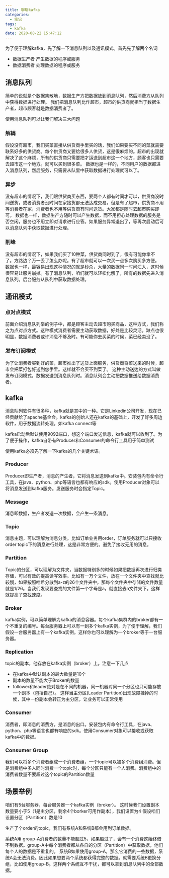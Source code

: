 ```yaml
---
title: 聊聊kafka
categories:
  - 笔记
tags:
  - kafka
date: 2020-08-22 15:47:12
---
```

为了便于理解kafka，先了解一下消息队列以及通讯模式。首先先了解两个名词

- 数据生产者 产生数据的程序或服务
- 数据消费者 处理数据的程序或服务

## 消息队列
简单的说就是个数据集散地，数据生产方把数据放到消息队列，然后消费方从队列中获得数据进行处理。
我们把消息队列比作超市，超市的供货商就相当于数据生产者，超市顾客就是数据消费者了。

使用消息队列可以让我们解决三大问题
### 解耦
假设没有超市，我们买菜直接从供货商手里买的话，我们如果要买不同的菜就需要联系好多的供货商。每个供货商又要给很多人供货，这是很麻烦的。超市的出现就解决了这个麻烦，所有的供货商只需要把才运送到超市这一个地方，顾客也只需要去超市这一个地方。就可以买到很多菜。
数据也是一样的，不同用户的数据都进入消息队列，然后服务，只需要从队里中获取数据进行处理就可以了。

### 异步
没有超市的情况下，我们跟供货商买东西，要两个人都有时间才可以，供货商没时间送货，或者消费者没时间在家接货都无法达成交易。但是有了超市，供货商不用等消费者在家，消费者也不用等供货商有时间送货。大家都是随时去超市购买即可。
数据也一样，数据生产方随时可以产生数据，而不用担心处理数据的服务是否空闲，服务也不用立即对请求进行应答。如果服务异常退出了，等再次启动后可以消息队列中获取数据进行处理。

### 削峰
没有超市的情况下，如果我们买了10种菜，供货商同时到了，很有可能你拿不了。方路边？万一丢了怎么办呢。有了超市就可以一次买一点多次购买多方便。
数据也一样，最容易出现这种情况的就是秒杀，大量的数据同一时间汇入，这时候很容易让服务崩掉。有了消息队列，咱们就可以轻松化解了，所有的数据先进入消息队列。后台服务从队列中获取数据处理。

## 通讯模式
### 点对点模式
前面介绍消息队列举的例子中，都是顾客主动去超市购买商品，这种方式，我们称之为点对点方式。这种模式消费者需要主动获取数据，好处是比较灵活。缺点也很明显，数据消费者或许消息不够及时。有可能你去买菜的时候，菜已经卖没了。

### 发布订阅模式
为了让消费者买到好的菜，超市推出了送货上面服务，供货商将菜送来的时候，超市会把菜打包好送到您手里。这样就不会买不到菜了。
这种主动送达的方式叫做发布订阅模式，数据发送到消息队列时。消息队列会主动把数据推送给数据消费者。

## kafka
消息队列软件有很多种，kafka就是其中的一种。它是Linkedin公司开发，现在已经贡献给了apache基金会。kafka的创始人还在kafka的基础上，开发了好多周边软件，用于数据流转处理。如kafka connect等

kafka启动后默认使用9092端口，想这个端口发送信息，kafka就可以收到了。为了便于操作，kafka自带有Producer和Consumer的命令行工具用于简单测试

使用kafka必须先了解一下kafka的几个关键术语。

### Producer
Producer即生产者，消息的产生者，它将消息发送到kafka中。安装包内有命令行工具，在java、python、php等语言也都有响应的sdk。使用Producer对象可以将消息发送到kafka服务。发送服务时会指定Topic。

### Message
消息即数据，生产者发送一次数据，会产生一条消息。

### Topic
消息主题，可以理解为消息分类。比如订单业务用order，订单服务就可以只接收order topic下的消息进行处理，这是非常方便的。避免了接收无用的消息。

### Partition
Topic的分区，可以理解为文件夹，当数据特别多的时候如果把数据再次进行归类存储，可以有效的提高读写效率。比如有一万个文件，放在一个文件夹中查找就比较慢，如果按照哈希分散到a-z的26个文件夹中，那每个文件夹中存储的文件数量就是1/26。当我们发现要查找的文件第一个字母是a，就直接去a文件夹下。这样就提高了查找速度。

### Broker
kafka实例，可以简单理解为kafka的消息容器。每个kafka集群内的broker都有一个不重复的编号。每台服务器上可以有一到多个kafka实例，为了便于理解，我们假设一台服务器上有一个kafka实例。这样你也可以理解为一个broker等于一台服务器。

### Replication
topic的副本，他存放在kafka实例（broker）上。注意一下几点
- 在kafka中默认副本的最大数量是10个
- 副本的数量不能大于Broker的数量
- follower和leader绝对是在不同的机器，同一机器对同一个分区也只可能存放一个副本（包括自己）。
这样当主分区(Leader Partition)出现故障挂掉的时候，其中一份副本会转正为主分区，让业务可以正常使用

### Consumer
消费者，即消息的消费方，是消息的出口。安装包内有命令行工具，在java、python、php等语言也都有响应的sdk。使用Consumer对象可以接收或获取kafka中的数据。

### Consumer Group
我们可以将多个消费者组成一个消费者组，一个topic可以被多个消费组消费。但是消费组中多人同时消费一个topic时，每个分区只能有一个人消费。消费组中的消费者数量不要超过这个topic的Partition数量


## 场景举例
咱们有5台服务器，每台服务器一个kafka实例（broker）。
这时候我们设置副本数量要小于5（1是主分区，剩余4个borker可用作副本），我们设置为4
假设咱们设置分区（Partition）数是10

生产了个order的topic，我们有系统A和系统B都会用到订单数据。

系统A用 group-A消费者的数量不能超过5，如果超过了，会有一个消费这始终借不到数据。group-A中每个消费者都从各自的分区（Partition）中获取数据，他们每个人的数据是不重复的。
系统B如果使用group-A，那么它消费的一些数据，系统A会无法消费。因此如果想要两个系统都获得完整的数据。就需要系统B更换分组，比如使用group-B。这样两个系统互不干扰，都可以拿到消息队列中的全部数据。

